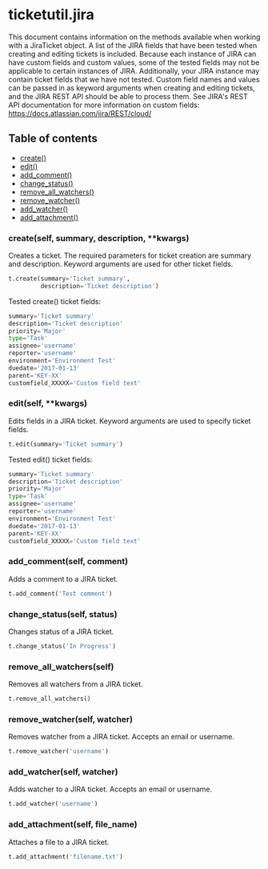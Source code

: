 # ticketutil.jira

This document contains information on the methods available when working
with a JiraTicket object. A list of the JIRA fields that have 
been tested when creating and editing tickets is included. Because 
each instance of JIRA can have custom fields and custom values, some 
of the tested fields may not be applicable to certain instances of 
JIRA. Additionally, your JIRA instance may contain ticket fields
that we have not tested. Custom field names and values can be passed in
as keyword arguments when creating and editing tickets, and the JIRA
REST API should be able to process them. See JIRA's REST API 
documentation for more information on custom fields: 
https://docs.atlassian.com/jira/REST/cloud/

## Table of contents
- [create()](#create)
- [edit()](#edit)
- [add_comment()](#comment)
- [change_status()](#status)
- [remove_all_watchers()](#remove_all_watchers)
- [remove_watcher()](#remove_watcher)
- [add_watcher()](#add_watcher)
- [add_attachment()](#add_attachment)

### create(self, summary, description, \*\*kwargs) <a name="create"></a>

Creates a ticket. The required parameters for ticket creation are
summary and description. Keyword arguments are used for other ticket
fields.

```python
t.create(summary='Ticket summary',
         description='Ticket description')
```

Tested create() ticket fields:

```python
summary='Ticket summary'
description='Ticket description'
priority='Major'
type='Task'
assignee='username'
reporter='username'
environment='Environment Test'
duedate='2017-01-13'
parent='KEY-XX'
customfield_XXXXX='Custom field text'
```

### edit(self, \*\*kwargs) <a name="edit"></a>

Edits fields in a JIRA ticket. Keyword arguments are used to 
specify ticket fields.

```python
t.edit(summary='Ticket summary')
```

Tested edit() ticket fields:

```python
summary='Ticket summary'
description='Ticket description'
priority='Major'
type='Task'
assignee='username'
reporter='username'
environment='Environment Test'
duedate='2017-01-13'
parent='KEY-XX'
customfield_XXXXX='Custom field text'
```

### add_comment(self, comment) <a name="comment"></a>

Adds a comment to a JIRA ticket.

```python
t.add_comment('Test comment')
```

### change_status(self, status) <a name="status"></a>

Changes status of a JIRA ticket.

```python
t.change_status('In Progress')
```

### remove_all_watchers(self) <a name="remove_all_watchers"></a>

Removes all watchers from a JIRA ticket.

```python
t.remove_all_watchers()
```

### remove_watcher(self, watcher) <a name="remove_watcher"></a>

Removes watcher from a JIRA ticket. Accepts an email or username.

```python
t.remove_watcher('username')
```

### add_watcher(self, watcher) <a name="add_watcher"></a>

Adds watcher to a JIRA ticket. Accepts an email or username.

```python
t.add_watcher('username')
```

### add_attachment(self, file_name) <a name="add_attachment"></a>

Attaches a file to a JIRA ticket.

```python
t.add_attachment('filename.txt')
```

